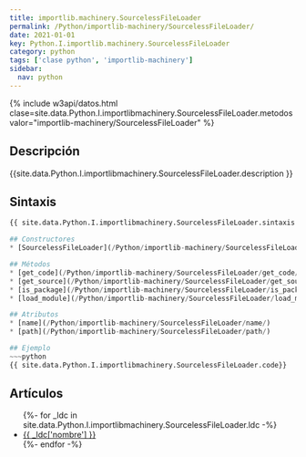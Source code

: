 ```yaml
---
title: importlib.machinery.SourcelessFileLoader
permalink: /Python/importlib-machinery/SourcelessFileLoader/
date: 2021-01-01
key: Python.I.importlib.machinery.SourcelessFileLoader
category: python
tags: ['clase python', 'importlib-machinery']
sidebar: 
  nav: python
---
```


{% include w3api/datos.html clase=site.data.Python.I.importlibmachinery.SourcelessFileLoader.metodos valor="importlib-machinery/SourcelessFileLoader" %}

## Descripción
{{site.data.Python.I.importlibmachinery.SourcelessFileLoader.description }}

## Sintaxis
~~~python
{{ site.data.Python.I.importlibmachinery.SourcelessFileLoader.sintaxis }}~~~

## Constructores
* [SourcelessFileLoader](/Python/importlib-machinery/SourcelessFileLoader/SourcelessFileLoader/)

## Métodos
* [get_code](/Python/importlib-machinery/SourcelessFileLoader/get_code/)
* [get_source](/Python/importlib-machinery/SourcelessFileLoader/get_source/)
* [is_package](/Python/importlib-machinery/SourcelessFileLoader/is_package/)
* [load_module](/Python/importlib-machinery/SourcelessFileLoader/load_module/)

## Atributos
* [name](/Python/importlib-machinery/SourcelessFileLoader/name/)
* [path](/Python/importlib-machinery/SourcelessFileLoader/path/)

## Ejemplo
~~~python
{{ site.data.Python.I.importlibmachinery.SourcelessFileLoader.code}}
~~~

## Artículos
<ul>
{%- for _ldc in site.data.Python.I.importlibmachinery.SourcelessFileLoader.ldc -%}
   <li>
       <a href="{{_ldc['url'] }}">{{ _ldc['nombre'] }}</a>
   </li>
{%- endfor -%}
</ul>
